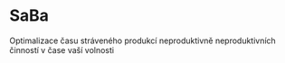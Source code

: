 # SaBa
Optimalizace času stráveného produkcí neproduktivně neproduktivních činností v čase vaší volnosti
